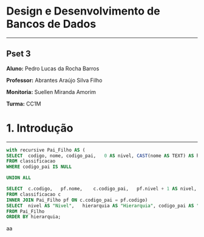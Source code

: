 # Design e Desenvolvimento de Bancos de Dados

---
## Pset 3
 
**Aluno:** Pedro Lucas da Rocha Barros

**Professor:** Abrantes Araújo Silva Filho

**Monitoria:** Suellen Miranda Amorim

**Turma:** CC1M

# 1. Introdução
---


```SQL
with recursive Pai_Filho AS (
SELECT 	codigo, nome, codigo_pai,	0 AS nivel,	CAST(nome AS TEXT) AS hierarquia
FROM classificacao
WHERE codigo_pai IS NULL 

UNION ALL

SELECT 	c.codigo,	pf.nome,	c.codigo_pai,	pf.nivel + 1 AS nivel,	CAST(pf.hierarquia || ' >>> ' || c.nome AS TEXT) AS hierarquia
FROM classificacao c
INNER JOIN Pai_Filho pf ON c.codigo_pai = pf.codigo)
SELECT 	nivel AS "Nivel",	hierarquia AS "Hierarquia",	codigo_pai AS "Codigo do Pai"
FROM Pai_Filho
ORDER BY hierarquia;
```
aa
